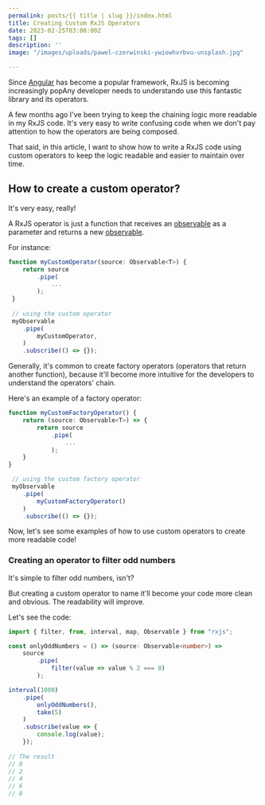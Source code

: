 ```yaml
---
permalink: posts/{{ title | slug }}/index.html
title: Creating Custom RxJS Operators
date: 2023-02-25T03:00:00Z
tags: []
description: ''
image: "/images/uploads/pawel-czerwinski-ywiowhvrbvu-unsplash.jpg"

---
```

Since [Angular](https://angular.io/) has become a popular framework, RxJS is becoming increasingly popAny developer needs to understando use this fantastic library and its operators. 

A few months ago I've been trying to keep the chaining logic more readable in my RxJS code. It's very easy to write confusing code when we don't pay attention to how the operators are being composed. 

That said, in this article, I want to show how to write a RxJS code using custom operators to keep the logic readable and easier to maintain over time.

## How to create a custom operator?

It's very easy, really!

A RxJS operator is just a function that receives an [observable](https://rxjs.dev/guide/observable "observable") as a parameter and returns a new [observable](https://rxjs.dev/guide/observable "observable").   

For instance:

```ts
function myCustomOperator(source: Observable<T>) { 
	return source
        .pipe(
            ...
        );
 }
 
 // using the custom operator 
 myObservable
 	.pipe(
    	myCustomOperator,
    )
    .subscribe(() => {}); 
```

Generally, it's common to create factory operators (operators that return another function), because it'll become more intuitive for the developers to understand the operators' chain.

Here's an example of a factory operator: 

```ts
function myCustomFactoryOperator() {
	return (source: Observable<T>) => { 
		return source
        	.pipe(
            	...
        	);
 	}
}

 // using the custom factory operator 
 myObservable
 	.pipe(
    	myCustomFactoryOperator()
    )
    .subscribe(() => {}); 
```

Now, let's see some examples of how to use custom operators to create more readable code!

### Creating an operator to filter odd numbers

It's simple to filter odd numbers, isn't?  

But creating a custom operator to name it'll become your code more clean and obvious. The readability will improve.

Let's see the code:

```ts
import { filter, from, interval, map, Observable } from "rxjs";

const onlyOddNumbers = () => (source: Observable<number>) =>
    source
        .pipe(
            filter(value => value % 2 === 0)
        );

interval(1000)
    .pipe(
        onlyOddNumbers(),
        take(5)
    )
    .subscribe(value => {
        console.log(value);
    });
    
// The result
// 0
// 2
// 4
// 6
// 8
```